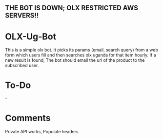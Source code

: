 ## THE BOT IS DOWN; OLX RESTRICTED AWS SERVERS!!

# OLX-Ug-Bot
This is a simple olx bot. It picks its params (email, search query) from a web form which users fill and then searches olx uganda for that item hourly. If a new result is found, The bot should email the url of the product to the subscribed user.

# To-Do
-<br>

# Comments
Private API works, Populate headers 

